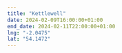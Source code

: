 ```yaml
---
title: "Kettlewell"
date: 2024-02-09T16:00:00+01:00
end_date: 2024-02-11T22:00:00+01:00
lng: "-2.0475"
lat: "54.1472"
---
```

